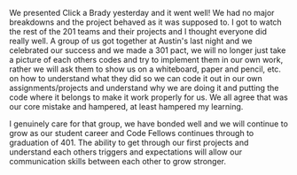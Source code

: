 We presented Click a Brady yesterday and it went well! We had no major breakdowns and the project
behaved as it was supposed to. I got to watch the rest of the 201 teams and their projects and I thought
everyone did really well. A group of us got together at Austin's last night and we celebrated our success
and we made a 301 pact, we will no longer just take a picture of each others codes and try to implement them in our own work,
rather we will ask them to show us on a whiteboard, paper and pencil, etc. on how to understand what they did
so we can code it out in our own assignments/projects and understand why we are doing it and putting the code where it belongs to make it work properly for us.  We all agree that was our core mistake and hampered, at least hampered my learning.

I genuinely care for that group, we have bonded well and we will continue to grow as our student career and Code Fellows continues through to graduation of 401. The ability to get through our first projects and understand each others triggers and expectations will allow our communication skills between each other to grow stronger.
